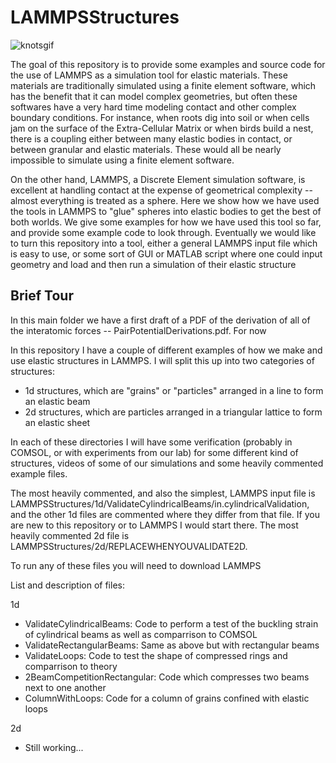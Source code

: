 # LAMMPSStructures

![knotsgif](https://user-images.githubusercontent.com/43476955/137184828-72b2bb9d-7260-4df2-89c1-94fa9e60d076.gif)


The goal of this repository is to provide some examples and source code for the use of LAMMPS as a simulation tool for elastic materials. These materials are traditionally simulated using a finite element software, which has the benefit that it can model complex geometries, but often these softwares have a very hard time modeling contact and other complex boundary conditions. For instance, when roots dig into soil or when cells jam on the surface of the Extra-Cellular Matrix or when birds build a nest, there is a coupling either between many elastic bodies in contact, or between granular and elastic materials. These would all be nearly impossible to simulate using a finite element software.

On the other hand, LAMMPS, a Discrete Element simulation software, is excellent at handling contact at the expense of geometrical complexity -- almost everything is treated as a sphere. Here we show how we have used the tools in LAMMPS to "glue" spheres into elastic bodies to get the best of both worlds. We give some examples for how we have used this tool so far, and provide some example code to look through. Eventually we would like to turn this repository into a tool, either a general LAMMPS input file which is easy to use, or some sort of GUI or MATLAB script where one could input geometry and load and then run a simulation of their elastic structure

## Brief Tour

In this main folder we have a first draft of a PDF of the derivation of all of the interatomic forces -- PairPotentialDerivations.pdf. For now 

In this repository I have a couple of different examples of how we make and use elastic structures in LAMMPS. I will split this up into two categories of structures:

 - 1d structures, which are "grains" or "particles" arranged in a line to form an elastic beam
 - 2d structures, which are particles arranged in a triangular lattice to form an elastic sheet

In each of these directories I will have some verification (probably in COMSOL, or with experiments from our lab) for some different kind of structures, videos of some of our simulations and some heavily commented example files. 

The most heavily commented, and also the simplest, LAMMPS input file is LAMMPSStructures/1d/ValidateCylindricalBeams/in.cylindricalValidation, and the other 1d files are commented where they differ from that file. If you are new to this repository or to LAMMPS I would start there. The most heavily commented 2d file is LAMMPSStructures/2d/REPLACEWHENYOUVALIDATE2D.

 To run any of these files you will need to download LAMMPS

List and description of files: 

1d
 -  ValidateCylindricalBeams: Code to perform a test of the buckling strain of cylindrical beams as well as comparrison to COMSOL
 -  ValidateRectangularBeams: Same as above but with rectangular beams
 -  ValidateLoops: Code to test the shape of compressed rings and comparrison to theory
 -  2BeamCompetitionRectangular: Code which compresses two beams next to one another
 -  ColumnWithLoops: Code for a column of grains confined with elastic loops

2d
 - Still working... 
